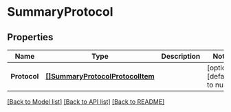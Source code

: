 # SummaryProtocol

## Properties
Name | Type | Description | Notes
------------ | ------------- | ------------- | -------------
**Protocol** | [**[]SummaryProtocolProtocolItem**](SummaryProtocolProtocolItem.md) |  | [optional] [default to null]

[[Back to Model list]](../README.md#documentation-for-models) [[Back to API list]](../README.md#documentation-for-api-endpoints) [[Back to README]](../README.md)



